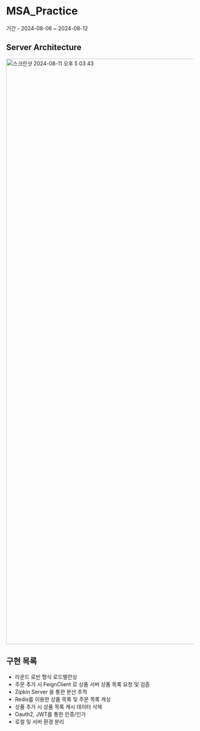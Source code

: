 # MSA_Practice

기간 - 2024-08-06 ~ 2024-08-12

## Server Architecture
<img width="1567" alt="스크린샷 2024-08-11 오후 5 03 43" src="https://github.com/user-attachments/assets/f8e235de-db6b-4a88-80f9-b7b3c72e0e2a">

## 구현 목록
- 라운드 로빈 형식 로드밸런싱
- 주문 추가 시 FeignClient 로 상품 서버 상품 목록 요청 및 검증
- Zipkin Server 을 통한 분산 추적
- Redis를 이용한 상품 목록 및 주문 목록 캐싱
- 상품 추가 시 상품 목록 캐시 데이터 삭제
- Oauth2, JWT를 통한 인증/인가
- 로컬 및 서버 환경 분리
